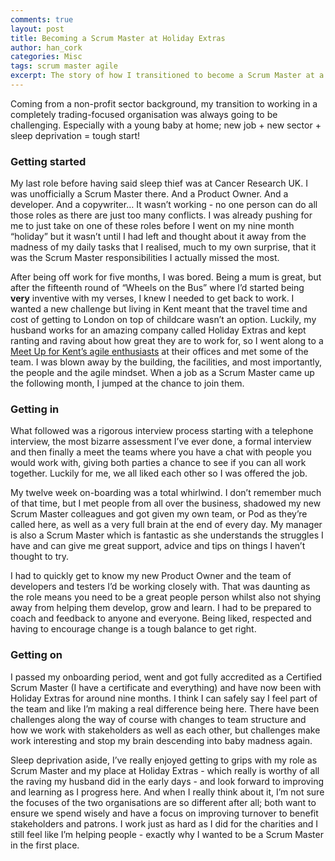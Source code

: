 ```yaml
---
comments: true
layout: post
title: Becoming a Scrum Master at Holiday Extras
author: han_cork
categories: Misc
tags: scrum master agile
excerpt: The story of how I transitioned to become a Scrum Master at a company with an incredibly agile mindset.
---
```


Coming from a non-profit sector background, my transition to working in a completely trading-focused organisation was always going to be challenging. Especially with a young baby at home; new job + new sector + sleep deprivation = tough start!

### Getting started
My last role before having said sleep thief was at Cancer Research UK. I was unofficially a Scrum Master there. And a Product Owner. And a developer. And a copywriter… It wasn’t working - no one person can do all those roles as there are just too many conflicts. I was already pushing for me to just take on one of these roles before I went on my nine month “holiday” but it wasn’t until I had left and thought about it away from the madness of my daily tasks that I realised, much to my own surprise, that it was the Scrum Master responsibilities I actually missed the most.

After being off work for five months, I was bored. Being a mum is great, but after the fifteenth round of “Wheels on the Bus” where I’d started being **very** inventive with my verses, I knew I needed to get back to work. I wanted a new challenge but living in Kent meant that the travel time and cost of getting to London on top of childcare wasn’t an option. Luckily, my husband works for an amazing company called Holiday Extras and kept ranting and raving about how great they are to work for, so I went along to a [Meet Up for Kent’s agile enthusiasts](http://www.meetup.com/Kent-Scrum-User-Group/) at their offices and met some of the team. I was blown away by the building, the facilities, and most importantly, the people and the agile mindset. When a job as a Scrum Master came up the following month, I jumped at the chance to join them.

### Getting in
What followed was a rigorous interview process starting with a telephone interview, the most bizarre assessment I’ve ever done, a formal interview and then finally a meet the teams where you have a chat with people you would work with, giving both parties a chance to see if you can all work together. Luckily for me, we all liked each other so I was offered the job.

My twelve week on-boarding was a total whirlwind. I don’t remember much of that time, but I met people from all over the business, shadowed my new Scrum Master colleagues and got given my own team, or Pod as they’re called here, as well as a very full brain at the end of every day. My manager is also a Scrum Master which is fantastic as she understands the struggles I have and can give me great support, advice and tips on things I haven’t thought to try.

I had to quickly get to know my new Product Owner and the team of developers and testers I’d be working closely with. That was daunting as the role means you need to be a great people person whilst also not shying away from helping them develop, grow and learn. I had to be prepared to coach and feedback to anyone and everyone. Being liked, respected and having to encourage change is a tough balance to get right.

### Getting on
I passed my onboarding period, went and got fully accredited as a Certified Scrum Master (I have a certificate and everything) and have now been with Holiday Extras for around nine months. I think I can safely say I feel part of the team and like I’m making a real difference being here. There have been challenges along the way of course with changes to team structure and how we work with stakeholders as well as each other, but challenges make work interesting and stop my brain descending into baby madness again.

Sleep deprivation aside, I’ve really enjoyed getting to grips with my role as Scrum Master and my place at Holiday Extras - which really is worthy of all the raving my husband did in the early days - and look forward to improving and learning as I progress here. And when I really think about it, I’m not sure the focuses of the two organisations are so different after all; both want to ensure we spend wisely and have a focus on improving turnover to benefit stakeholders and patrons. I work just as hard as I did for the charities and I still feel like I’m helping people - exactly why I wanted to be a Scrum Master in the first place.
